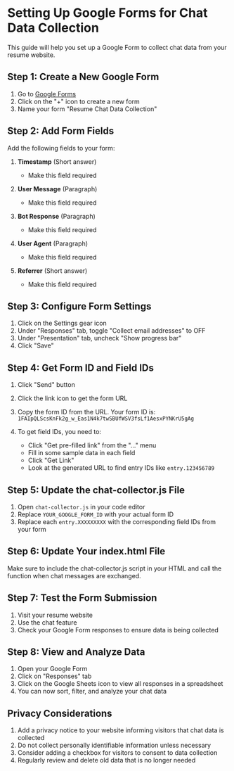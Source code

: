 # Setting Up Google Forms for Chat Data Collection

This guide will help you set up a Google Form to collect chat data from your resume website.

## Step 1: Create a New Google Form

1. Go to [Google Forms](https://forms.google.com/)
2. Click on the "+" icon to create a new form
3. Name your form "Resume Chat Data Collection"

## Step 2: Add Form Fields

Add the following fields to your form:

1. **Timestamp** (Short answer)
   - Make this field required

2. **User Message** (Paragraph)
   - Make this field required

3. **Bot Response** (Paragraph)
   - Make this field required

4. **User Agent** (Paragraph)
   - Make this field required

5. **Referrer** (Short answer)
   - Make this field required

## Step 3: Configure Form Settings

1. Click on the Settings gear icon
2. Under "Responses" tab, toggle "Collect email addresses" to OFF
3. Under "Presentation" tab, uncheck "Show progress bar"
4. Click "Save"

## Step 4: Get Form ID and Field IDs

1. Click "Send" button
2. Click the link icon to get the form URL
3. Copy the form ID from the URL. Your form ID is:
   `1FAIpQLScsKnFk2g_w_Eas1N4k7twSBUfWSV3fsLf1AesxPYNKrU5gAg`

4. To get field IDs, you need to:
   - Click "Get pre-filled link" from the "..." menu
   - Fill in some sample data in each field
   - Click "Get Link"
   - Look at the generated URL to find entry IDs like `entry.123456789`

## Step 5: Update the chat-collector.js File

1. Open `chat-collector.js` in your code editor
2. Replace `YOUR_GOOGLE_FORM_ID` with your actual form ID
3. Replace each `entry.XXXXXXXXX` with the corresponding field IDs from your form

## Step 6: Update Your index.html File

Make sure to include the chat-collector.js script in your HTML and call the function when chat messages are exchanged.

## Step 7: Test the Form Submission

1. Visit your resume website
2. Use the chat feature
3. Check your Google Form responses to ensure data is being collected

## Step 8: View and Analyze Data

1. Open your Google Form
2. Click on "Responses" tab
3. Click on the Google Sheets icon to view all responses in a spreadsheet
4. You can now sort, filter, and analyze your chat data

## Privacy Considerations

1. Add a privacy notice to your website informing visitors that chat data is collected
2. Do not collect personally identifiable information unless necessary
3. Consider adding a checkbox for visitors to consent to data collection
4. Regularly review and delete old data that is no longer needed